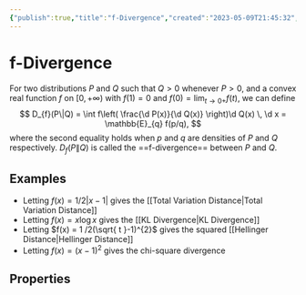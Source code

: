 ```yaml
---
{"publish":true,"title":"f-Divergence","created":"2023-05-09T21:45:32","modified":"2025-06-01T03:40:16","cssclasses":""}
---
```



# f-Divergence

For two distributions $P$ and $Q$ such that $Q>0$ whenever $P>0$, and a convex real function $f$ on $[0,+\infty)$ with $f(1) = 0$ and $f(0) = \lim_{ t \to 0+ }f(t)$, we can define
$$
D_{f}(P\|Q) = \int f\left( \frac{\d P(x)}{\d Q(x)} \right)\d  Q(x) \, \d x = \mathbb{E}_{q} f(p/q),
$$
where the second equality holds when $p$ and $q$ are densities of $P$ and $Q$ respectively. $D_{f}(P\| Q)$ is called the ==f-divergence== between $P$ and $Q$.

## Examples

- Letting $f(x) = 1 /2|x-1|$ gives the [[Total Variation Distance\|Total Variation Distance]]
- Letting $f(x) = x \log x$ gives the [[KL Divergence\|KL Divergence]]
- Letting $f(x) = 1 /2(\sqrt{ t }-1)^{2}$ gives the squared [[Hellinger Distance\|Hellinger Distance]]
- Letting $f(x) = (x-1)^{2}$ gives the chi-square divergence

## Properties
